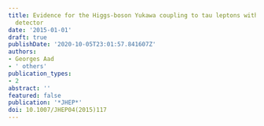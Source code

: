 ```yaml
---
title: Evidence for the Higgs-boson Yukawa coupling to tau leptons with the ATLAS
  detector
date: '2015-01-01'
draft: true
publishDate: '2020-10-05T23:01:57.841607Z'
authors:
- Georges Aad
- ' others'
publication_types:
- 2
abstract: ''
featured: false
publication: '*JHEP*'
doi: 10.1007/JHEP04(2015)117
---
```


